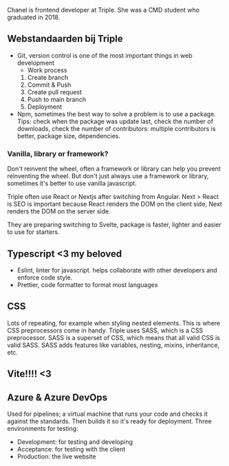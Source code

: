 Chanel is frontend developer at Triple.
She was a CMD student who graduated in 2018.

## Webstandaarden bij Triple

- Git, version control is one of the most important things in web development
  - Work process
  1.  Create branch
  2.  Commit & Push
  3.  Create pull request
  4.  Push to main branch
  5.  Deployment
- Npm, sometimes the best way to solve a problem is to use a package. Tips: check when the package was update last, check the number of downloads, check the number of contributors: multiple contributors is better, package size, dependencies.

### Vanilla, library or framework?

Don't reinvent the wheel, often a framework or library can help you prevent reinventing the wheel. But don't just always use a framework or library, sometimes it's better to use vanilla javascript.

Triple often use React or Nextjs after switching from Angular. Next > React is SEO is important because React renders the DOM on the client side, Next renders the DOM on the server side.

They are preparing switching to Svelte, package is faster, lighter and easier to use for starters.

## Typescript <3 my beloved

- Eslint, linter for javascript. helps collaborate with other developers and enforce code style.
- Prettier, code formatter to format most languages

## CSS

Lots of repeating, for example when styling nested elements. This is where CSS preprocessors come in handy. Triple uses SASS, which is a CSS preprocessor. SASS is a superset of CSS, which means that all valid CSS is valid SASS. SASS adds features like variables, nesting, mixins, inheritance, etc.

## Vite!!!! <3

## Azure & Azure DevOps

Used for pipelines; a virtual machine that runs your code and checks it against the standards. Then builds it so it's ready for deployment.
Three environments for testing:
- Development: for testing and developing
- Acceptance: for testing with the client
- Production: the live website